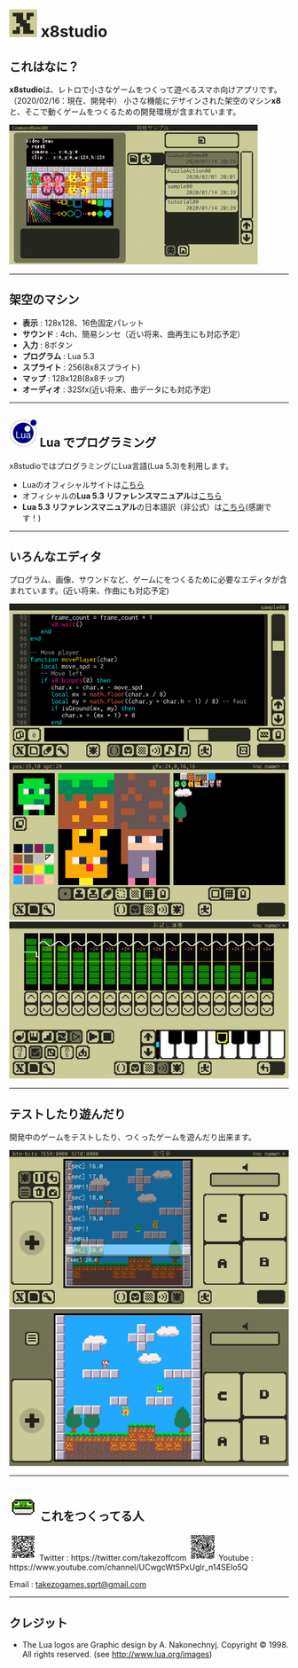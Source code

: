 # <img src="imgs/home/app_icon_192x192.png" width="50"> x8studio

## これはなに？

**x8studio**は、レトロで小さなゲームをつくって遊べるスマホ向けアプリです。（2020/02/16：現在、開発中）
小さな機能にデザインされた架空のマシン**x8**と、そこで動くゲームをつくるための開発環境が含まれています。

![](imgs/home/x8_digest_demo.gif "Digest")

---

## 架空のマシン

- **表示**          : 128x128、16色固定パレット
- **サウンド**      : 4ch、簡易シンセ（近い将来、曲再生にも対応予定）
- **入力**          : 8ボタン
- **プログラム**    : Lua 5.3
- **スプライト**    : 256(8x8スプライト)
- **マップ**        : 128x128(8x8チップ)
- **オーディオ**    : 32Sfx(近い将来、曲データにも対応予定)

---

## <img src="imgs/lua/Lua-Logo_128x128.png" width="50"> Lua でプログラミング

x8studioではプログラミングにLua言語(Lua 5.3)を利用します。

- Luaのオフィシャルサイトは[こちら](https://www.lua.org/home.html)
- オフィシャルの**Lua 5.3 リファレンスマニュアル**は[こちら](https://www.lua.org/manual/5.3/)
- **Lua 5.3 リファレンスマニュアル**の日本語訳（非公式）は[こちら](http://milkpot.sakura.ne.jp/lua/lua53_manual_ja.html)(感謝です！)

---

## いろんなエディタ

プログラム、画像、サウンドなど、ゲームにをつくるために必要なエディタが含まれています。(近い将来、作曲にも対応予定)

![](imgs/home/x8_mode_code.png "Code Editor")
![](imgs/home/x8_mode_gfx.png "Gfx Editor")
![](imgs/home/x8_mode_sfx.png "Sfx Editor")

---

## テストしたり遊んだり

開発中のゲームをテストしたり、つくったゲームを遊んだり出来ます。

![](imgs/home/x8_mode_debug.png "Debug Mode")
![](imgs/home/x8_mode_run.png "Run Mode")

---

## <img src="imgs/home/takezoff-com-icon.png" width="50"> これをつくってる人

<img src="imgs/home/x8_twitter_link.gif" width="50">
Twitter : https://twitter.com/takezoffcom

<img src="imgs/home/x8_youtube_link.gif" width="50">
Youtube : https://www.youtube.com/channel/UCwgcWt5PxUglr_n14SEIo5Q

<p>Email : <a href="mailto:takezogames.sprt@gmail.com">takezogames.sprt@gmail.com</a></p>

---

## クレジット

- The Lua logos are Graphic design by A. Nakonechnyj. Copyright © 1998. All rights reserved. (see http://www.lua.org/images)

